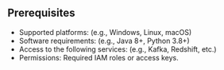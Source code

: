 ## Prerequisites
- Supported platforms: (e.g., Windows, Linux, macOS)
- Software requirements: (e.g., Java 8+, Python 3.8+)
- Access to the following services: (e.g., Kafka, Redshift, etc.)
- Permissions: Required IAM roles or access keys.
